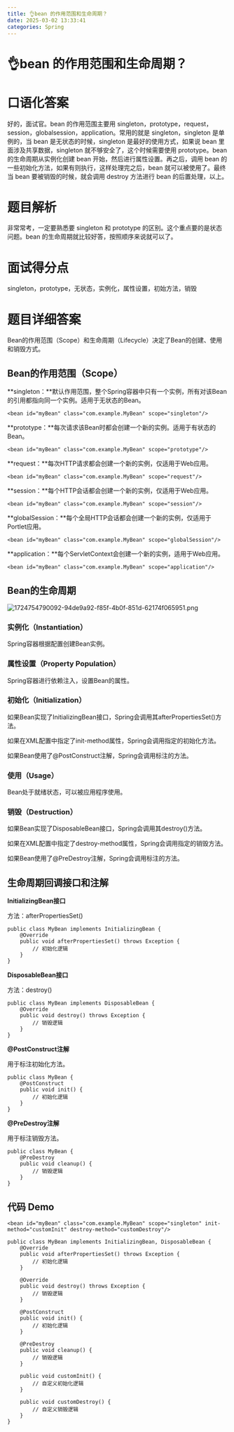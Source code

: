 ```yaml
---
title: 👌bean 的作用范围和生命周期？
date: 2025-03-02 13:33:41
categories: Spring
---
```

# 👌bean 的作用范围和生命周期？

# 口语化答案
好的，面试官。bean 的作用范围主要用 singleton，prototype，request，session，globalsession，application。常用的就是 singleton，singleton 是单例的，当 bean 是无状态的时候，singleton 是最好的使用方式，如果说 bean 里面涉及共享数据，singleton 就不够安全了，这个时候需要使用 prototype。bean 的生命周期从实例化创建 bean 开始，然后进行属性设置。再之后，调用 bean 的一些初始化方法，如果有则执行，这样处理完之后，bean 就可以被使用了。最终当 bean 要被销毁的时候，就会调用 destroy 方法进行 bean 的后置处理，以上。

# 题目解析
非常常考，一定要熟悉要 singleton 和 prototype 的区别。这个重点要的是状态问题。bean 的生命周期就比较好答，按照顺序来说就可以了。

# 面试得分点
singleton，prototype，无状态，实例化，属性设置，初始方法，销毁

# 题目详细答案
Bean的作用范围（Scope）和生命周期（Lifecycle）决定了Bean的创建、使用和销毁方式。

## Bean的作用范围（Scope）
**singleton：**默认作用范围，整个Spring容器中只有一个实例，所有对该Bean的引用都指向同一个实例。适用于无状态的Bean。

```plain
<bean id="myBean" class="com.example.MyBean" scope="singleton"/>
```

**prototype：**每次请求该Bean时都会创建一个新的实例。适用于有状态的Bean。

```plain
<bean id="myBean" class="com.example.MyBean" scope="prototype"/>
```

**request：**每次HTTP请求都会创建一个新的实例，仅适用于Web应用。

```plain
<bean id="myBean" class="com.example.MyBean" scope="request"/>
```

**session：**每个HTTP会话都会创建一个新的实例，仅适用于Web应用。

```plain
<bean id="myBean" class="com.example.MyBean" scope="session"/>
```

**globalSession：**每个全局HTTP会话都会创建一个新的实例，仅适用于Portlet应用。

```plain
<bean id="myBean" class="com.example.MyBean" scope="globalSession"/>
```

**application：**每个ServletContext会创建一个新的实例，适用于Web应用。

```plain
<bean id="myBean" class="com.example.MyBean" scope="application"/>
```

## Bean的生命周期
![1724754790092-94de9a92-f85f-4b0f-851d-62174f065951.png](./img/DUD24bv6N1y1lj5S/1724754790092-94de9a92-f85f-4b0f-851d-62174f065951-178583.png)

### 实例化（Instantiation）
Spring容器根据配置创建Bean实例。

### 属性设置（Property Population）
Spring容器进行依赖注入，设置Bean的属性。

### 初始化（Initialization）
如果Bean实现了InitializingBean接口，Spring会调用其afterPropertiesSet()方法。

如果在XML配置中指定了init-method属性，Spring会调用指定的初始化方法。

如果Bean使用了@PostConstruct注解，Spring会调用标注的方法。

### 使用（Usage）
Bean处于就绪状态，可以被应用程序使用。

### 销毁（Destruction）
如果Bean实现了DisposableBean接口，Spring会调用其destroy()方法。

如果在XML配置中指定了destroy-method属性，Spring会调用指定的销毁方法。

如果Bean使用了@PreDestroy注解，Spring会调用标注的方法。

## 生命周期回调接口和注解
**InitializingBean接口**

方法：afterPropertiesSet()

```plain
public class MyBean implements InitializingBean {
    @Override
    public void afterPropertiesSet() throws Exception {
        // 初始化逻辑
    }
}
```

**DisposableBean接口**

方法：destroy()

```plain
public class MyBean implements DisposableBean {
    @Override
    public void destroy() throws Exception {
        // 销毁逻辑
    }
}
```

**@PostConstruct注解**

用于标注初始化方法。

```plain
public class MyBean {
    @PostConstruct
    public void init() {
        // 初始化逻辑
    }
}
```

**@PreDestroy注解**

用于标注销毁方法。

```plain
public class MyBean {
    @PreDestroy
    public void cleanup() {
        // 销毁逻辑
    }
}
```

## 代码 Demo
```plain
<bean id="myBean" class="com.example.MyBean" scope="singleton" init-method="customInit" destroy-method="customDestroy"/>
```

```plain
public class MyBean implements InitializingBean, DisposableBean {
    @Override
    public void afterPropertiesSet() throws Exception {
        // 初始化逻辑
    }

    @Override
    public void destroy() throws Exception {
        // 销毁逻辑
    }

    @PostConstruct
    public void init() {
        // 初始化逻辑
    }

    @PreDestroy
    public void cleanup() {
        // 销毁逻辑
    }

    public void customInit() {
        // 自定义初始化逻辑
    }

    public void customDestroy() {
        // 自定义销毁逻辑
    }
}
```

# 